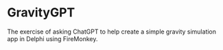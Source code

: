 # GravityGPT
The exercise of asking ChatGPT to help create a simple gravity simulation app in Delphi using FireMonkey.
